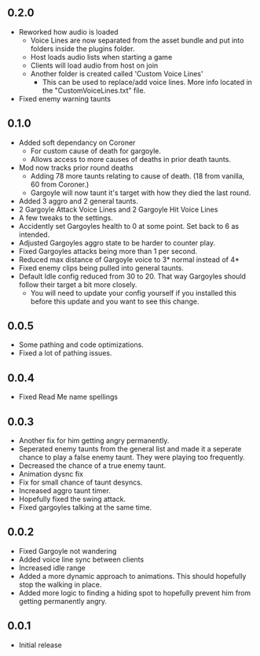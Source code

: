 ## 0.2.0
- Reworked how audio is loaded
    - Voice Lines are now separated from the asset bundle and put into folders inside the plugins folder.
    - Host loads audio lists when starting a game
    - Clients will load audio from host on join
    - Another folder is created called 'Custom Voice Lines'
        - This can be used to replace/add voice lines. More info located in the "CustomVoiceLines.txt" file.
- Fixed enemy warning taunts

## 0.1.0

- Added soft dependancy on Coroner 
    - For custom cause of death for gargoyle.
    - Allows access to more causes of deaths in prior death taunts.
- Mod now tracks prior round deaths
    -  Adding 78 more taunts relating to cause of death. (18 from vanilla, 60 from Coroner.)
    - Gargoyle will now taunt it's target with how they died the last round.
- Added 3 aggro and 2 general taunts.
- 2 Gargoyle Attack Voice Lines and 2 Gargoyle Hit Voice Lines
- A few tweaks to the settings.
- Accidently set Gargoyles health to 0 at some point. Set back to 6 as intended.
- Adjusted Gargoyles aggro state to be harder to counter play.
- Fixed Gargoyles attacks being more than 1 per second.
- Reduced max distance of Gargoyle voice to 3* normal instead of 4*
- Fixed enemy clips being pulled into general taunts.
- Default Idle config reduced from 30 to 20. That way Gargoyles should follow their target a bit more closely.
    - You will need to update your config yourself if you installed this before this update and you want to see this change.

## 0.0.5

- Some pathing and code optimizations.
- Fixed a lot of pathing issues.

## 0.0.4

- Fixed Read Me name spellings

## 0.0.3

- Another fix for him getting angry permanently.
- Seperated enemy taunts from the general list and made it a seperate chance to play a false enemy taunt. They were playing too frequently.
- Decreased the chance of a true enemy taunt.
- Animation dysnc fix
- Fix for small chance of taunt desyncs.
- Increased aggro taunt timer.
- Hopefully fixed the swing attack.
- Fixed gargoyles talking at the same time.

## 0.0.2

- Fixed Gargoyle not wandering
- Added voice line sync between clients
- Increased idle range
- Added a more dynamic approach to animations. This should hopefully stop the walking in place.
- Added more logic to finding a hiding spot to hopefully prevent him from getting permanently angry.

## 0.0.1

- Initial release
